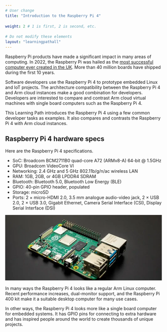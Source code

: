 ```yaml
---
# User change
title: "Introduction to the Raspberry Pi 4" 

weight: 2 # 1 is first, 2 is second, etc.

# Do not modify these elements
layout: "learningpathall"
---
```


Raspberry Pi products have made a significant impact in many areas of computing. In 2022, the Raspberry Pi was hailed as the [most successful computer ever created in the UK](https://www.cam.ac.uk/stories/raspberrypi). More than 40 million boards have shipped during the first 10 years.

Software developers use the Raspberry Pi 4 to prototype embedded Linux and IoT projects. The architecture compatibility between the Raspberry Pi 4 and Arm cloud instances make a good combination for developers. Developers are interested to compare and contrast Arm cloud virtual machines with single board computers such as the Raspberry Pi 4. 

This Learning Path introduces the Raspberry Pi 4 using a few common developer tasks as examples. It also compares and contrasts the Raspberry Pi 4 with Arm cloud instances. 

## Raspberry Pi 4 hardware specs

Here are the Raspberry Pi 4 specifications.

- SoC: Broadcom BCM2711B0 quad-core A72 (ARMv8-A) 64-bit @ 1.5GHz
- GPU: Broadcom VideoCore VI 	
- Networking: 2.4 GHz and 5 GHz 802.11b/g/n/ac wireless LAN
- RAM: 1GB, 2GB, or 4GB LPDDR4 SDRAM 
- Bluetooth: Bluetooth 5.0, Bluetooth Low Energy (BLE) 		
- GPIO: 40-pin GPIO header, populated
- Storage: microSD
- Ports: 2 × micro-HDMI 2.0, 3.5 mm analogue audio-video jack, 2 × USB 2.0, 2 × USB 3.0, Gigabit Ethernet, Camera Serial Interface (CSI), Display Serial Interface (DSI)

![Raspberry Pi 4](pi4.webp)

In many ways the Raspberry Pi 4 looks like a regular Arm Linux computer. Recent performance increases, dual-monitor support, and the Raspberry Pi 400 kit make it a suitable desktop computer for many use cases. 

In other ways, the Raspberry Pi 4 looks more like a single board computer for embedded systems. It has GPIO pins for connecting to extra hardware and has inspired people around the world to create thousands of unique projects.

